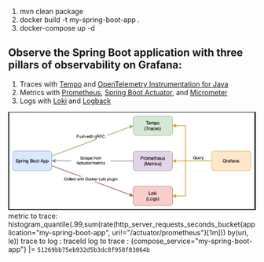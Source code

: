1. mvn clean package
2. docker build -t my-spring-boot-app .
3. docker-compose up -d 

## Observe the Spring Boot application with three pillars of observability on Grafana:
1. Traces with [Tempo](https://github.com/grafana/tempo) and [OpenTelemetry Instrumentation for Java](https://github.com/open-telemetry/opentelemetry-java-instrumentation)
2. Metrics with [Prometheus](https://prometheus.io/), [Spring Boot Actuator](https://docs.spring.io/spring-boot/docs/current/actuator-api/htmlsingle/), and [Micrometer](https://micrometer.io/)
3. Logs with [Loki](https://github.com/grafana/loki) and [Logback](https://logback.qos.ch/)


![img_4.png](img_4.png)
metric to trace: histogram_quantile(.99,sum(rate(http_server_requests_seconds_bucket{application="my-spring-boot-app", uri!="/actuator/prometheus"}[1m])) by(uri, le))
trace to log : traceId
log to trace : {compose_service="my-spring-boot-app"} |= `51269bb75eb932d5b3dc8f958f03064b`

